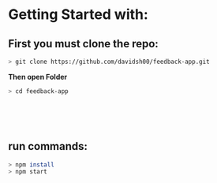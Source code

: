 # Getting Started with:
## First you must clone the repo:
```bash 
> git clone https://github.com/davidsh00/feedback-app.git
```
**Then open Folder**
```bash
> cd feedback-app
```
&nbsp;

&nbsp;


## run commands:
```bash
> npm install
> npm start
```
